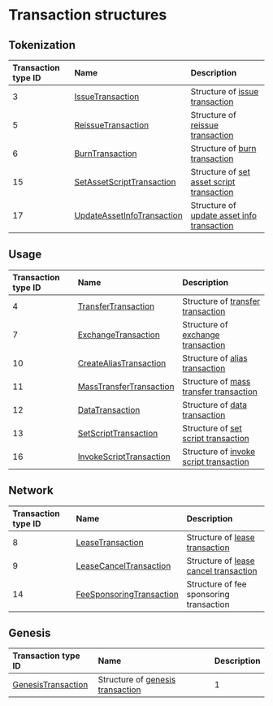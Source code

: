 # Transaction structures

## Tokenization

| Transaction type ID | Name | Description |
| :--- | :--- | :--- |
| 3 | [IssueTransaction](/ride/structures/transaction-structures/issue-transaction.md) | Structure of [issue transaction](/blockchain/transaction-type/issue-transaction.md) |
| 5 | [ReissueTransaction](/ride/structures/transaction-structures/reissue-transaction.md) | Structure of [reissue transaction](/blockchain/transaction-type/reissue-transaction.md) |
| 6 | [BurnTransaction](/ride/structures/transaction-structures/burn-transaction.md) | Structure of [burn transaction](/blockchain/transaction-type/burn-transaction.md) |
| 15 | [SetAssetScriptTransaction](/ride/structures/transaction-structures/set-asset-script-transaction.md) | Structure of [set asset script transaction](/blockchain/transaction-type/set-asset-script-transaction.md) |
| 17 | [UpdateAssetInfoTransaction](/ride/structures/transaction-structures/update-asset-info-transaction.md) | Structure of [update asset info transaction](/blockchain/transaction-type/update-asset-info-transaction.md) |

## Usage

| Transaction type ID | Name | Description |
| :--- | :--- | :--- |
| 4 | [TransferTransaction](/ride/structures/transaction-structures/transfer-transaction.md) | Structure of [transfer transaction](/blockchain/transaction-type/transfer-transaction.md) |
| 7 | [ExchangeTransaction](/ride/structures/transaction-structures/exchange-transaction.md) | Structure of [exchange transaction](/blockchain/transaction-type/exchange-transaction.md) |
| 10 | [CreateAliasTransaction](/ride/structures/transaction-structures/create-alias-transaction.md) | Structure of [alias transaction](/blockchain/transaction-type/alias-transaction.md) |
| 11 | [MassTransferTransaction](/ride/structures/transaction-structures/mass-transfer-transaction.md) | Structure of [mass transfer transaction](/blockchain/transaction-type/mass-transfer-transaction.md) |
| 12 | [DataTransaction](/ride/structures/transaction-structures/data-transaction.md) | Structure of [data transaction](/blockchain/transaction-type/data-transaction.md) |
| 13 | [SetScriptTransaction](/ride/structures/transaction-structures/set-script-transaction.md) | Structure of [set script transaction](/blockchain/transaction-type/set-script-transaction.md) |
| 16 | [InvokeScriptTransaction](/ride/structures/transaction-structures/invoke-script-transaction.md) | Structure of [invoke script transaction](/blockchain/transaction-type/invoke-script-transaction.md) |

## Network

| Transaction type ID | Name | Description |
| :--- | :--- | :--- |
| 8 |[LeaseTransaction](/ride/structures/transaction-structures/lease-transaction.md) | Structure of [lease transaction](/blockchain/transaction-type/lease-transaction.md) |
| 9 | [LeaseCancelTransaction](/ride/structures/transaction-structures/lease-cancel-transaction.md) | Structure of [lease cancel transaction](/blockchain/transaction-type/lease-cancel-transaction.md) |
| 14 | [FeeSponsoringTransaction](/ride/structures/transaction-structures/fee-sponsoring-transaction.md) | Structure of fee sponsoring transaction |

## Genesis

| Transaction type ID | Name | Description |
| :--- | :--- | :--- |
| [GenesisTransaction](/ride/structures/transaction-structures/genesis-transaction.md) | Structure of [genesis transaction](/blockchain/transaction-type/genesis-transaction.md) | 1 |